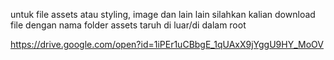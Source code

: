 untuk file assets atau styling, image dan lain lain silahkan kalian download file dengan nama folder assets taruh di luar/di dalam root

https://drive.google.com/open?id=1iPEr1uCBbgE_1qUAxX9jYggU9HY_MoOV